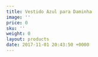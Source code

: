 ```yaml
---
title: Vestido Azul para Daminha
image: ''
price: 0
sku: ''
weight: 0
layout: products
date: 2017-11-01 20:43:50 +0000
---
```

